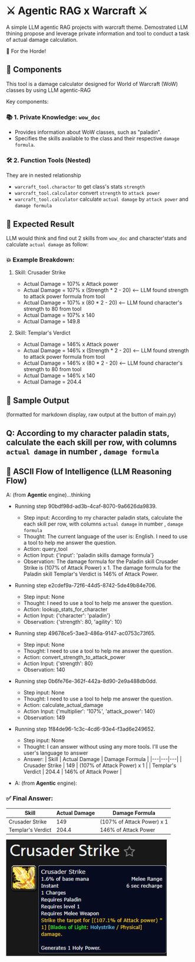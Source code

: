 # ⚔️ Agentic RAG x Warcraft ⚔️
A simple LLM agentic RAG projects with warcraft theme.
Demostrated LLM thining propose and leverage private information and tool to conduct a task of actual damage calculation.

🐺 For the Horde!


## 🧩 Components
This tool is a damage calculator designed for World of Warcraft (WoW) classes by using LLM agentic-RAG

Key components:
### 📚 1. Private Knowledge: `wow_doc`
- Provides information about WoW classes, such as "paladin".
- Specifies the skills available to the class and their respective `damage formula`.

### 🛠️ 2. Function Tools (Nested)
They are in nested relationship
- `warcraft_tool.charactor` to get class's stats `strength`
- `warcraft_tool.calculator` convert `strength` to `attack power`
- `warcraft_tool.calculator` calculate `actual damage` by `attack power` and `damage formula`


## 🎯 Expected Result
LLM would think and find out 2 skills from `wow_doc` and character'stats and calculate `actual damage` as follow:

### 💥 Example Breakdown:
1. Skill: Crusader Strike
   - Actual Damage = 107% x Attack power 
   - Actual Damage = 107% x (Strength * 2 - 20) <-- LLM found strength to attack power formula from tool
   - Actual Damage = 107% x (80 * 2 - 20)  <-- LLM found character's strength to 80 from tool
   - Actual Damage = 107% x 140
   - Actual Damage = 149.8

2. Skill: Templar's Verdict
   - Actual Damage = 146% x Attack power 
   - Actual Damage = 146% x (Strength * 2 - 20) <-- LLM found strength to attack power formula from tool
   - Actual Damage = 146% x (80 * 2 - 20)  <-- LLM found character's strength to 80 from tool
   - Actual Damage = 146% x 140
   - Actual Damage = 204.4

## 🧪 Sample Output
(formatted for markdown display, raw output at the button of main.py)

Q: According to my character paladin stats, calculate the each skill per row, with columns `actual damage` in number , `damage formula`
---------------------------------------

## 🧙 ASCII Flow of Intelligence (LLM Reasoning Flow)
A: (from **Agentic** engine)...thinking
- Running step 90bdf98d-ad3b-4caf-8070-9a6626da9839. 
  - Step input: According to my character paladin stats, calculate the each skill per row, with columns `actual damage` in number , `damage formula`
  - Thought: The current language of the user is: English. I need to use a tool to help me answer the question.
  - Action: query_tool
  - Action Input: {'input': 'paladin skills damage formula'}
  - Observation: The damage formula for the Paladin skill Crusader Strike is (107% of Attack Power) x 1. The damage formula for the Paladin skill Templar's Verdict is 146% of Attack Power.

- Running step e2cdef9a-72f6-44d5-8742-5de49b84e706. 
  - Step input: None
  - Thought: I need to use a tool to help me answer the question.
  - Action: lookup_stats_for_character
  - Action Input: {'character': 'paladin'}
  - Observation: {'strength': 80, 'agility': 10}

- Running step 49678ce5-3ae3-486a-9147-ac0753c73f65. 
  - Step input: None
  - Thought: I need to use a tool to help me answer the question.
  - Action: convert_strength_to_attack_power
  - Action Input: {'strength': 80}
  - Observation: 140


- Running step 0b6fe76e-362f-442a-8d90-2e9a488db0dd. 
  - Step input: None
  - Thought: I need to use a tool to help me answer the question.
  - Action: calculate_actual_damage
  - Action Input: {'multiplier': '107%', 'attack_power': 140}
  - Observation: 149

- Running step 1f84de96-1c3c-4cd6-93e4-f3ad6e249652. 
  - Step input: None
  - Thought: I can answer without using any more tools. I'll use the user's language to answer
  - Answer: | Skill | Actual Damage | Damage Formula |
|---|---|---|
| Crusader Strike | 149 | (107% of Attack Power) x 1 |
| Templar's Verdict | 204.4 | 146% of Attack Power |

- A: (from **Agentic** engine): 
### ✅ Final Answer:
| Skill | Actual Damage | Damage Formula |
|---|---|---|
| Crusader Strike | 149 | (107% of Attack Power) x 1 |
| Templar's Verdict | 204.4 | 146% of Attack Power |


![Crusader Strike](image/crusader_strike.png)